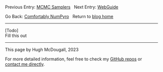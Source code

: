 Previous Entry: [MCMC Samplers](.\..\03_mcmcsamplers\page.html)	&nbsp;	 Next Entry: [WebGuide](.\..\05_parallelizing\page.html)  
  
  
Go Back: [Comfortably NumPyro](.\..\blog_numpyrohome.html)	&nbsp;	Return to [blog home](.\..\..\bloghome.html)  
  
---------------------------------------------------------------------------  
  
  
[Todo]  
Fill this out  
  
---------  
  
This page by Hugh McDougall, 2023  
  
  
  
For more detailed information, feel free to check my [GitHub repos](https://github.com/HughMcDougall/) or [contact me directly](hughmcdougallemail@gmail.com).  
  

